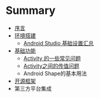 # Summary

* [序言](README.md)
* [环境搭建](Chapter01/huan_jing_da_jian_wen_ti.md)
   * [Android Studio 基础设置汇总](Chapter01/android_studio_ji_chu_she_zhi_hui_zong.md)
* [基础功能](Chapter02/jichu_gong_neng_md.md)
   * [Activity 的一些常见问题](Chapter02/activity_de_yi_xie_chang_jian_wen_ti.md)
   * [Activity之间的传值问题](Chapter02/activityzhi_jian_de_chuan_zhi_wen_ti.md)
   * Android Shape的基本用法
* [开源框架](Chapter03/kai_yuan_kuang_jia.md)
* 第三方平台集成

